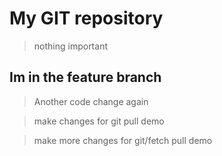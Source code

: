 # My GIT repository

> nothing important

## Im in the feature branch

> Another code change again

> make changes for git pull demo


> make more changes for git/fetch pull demo
